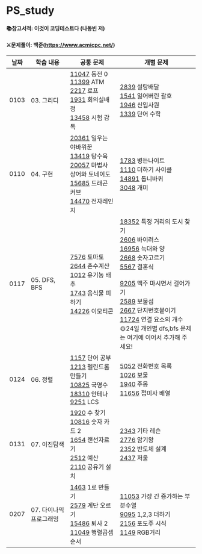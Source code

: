 # PS_study
#### 📚참고서적: 이것이 코딩테스트다 (나동빈 저)

#### ⚔문제풀이: 백준(https://www.acmicpc.net/)

|날짜|학습 내용|공통 문제|개별 문제|
|--------|-------|---------|-------|
|0103|03. 그리디|[11047][11047]	동전 0<br/>[11399][11399] ATM<br/> [2217][2217]	로프<br/>[1931][1931]	회의실배정<br/>[13458][13458]	시험 감독|[2839][2839] 설탕배달<br/>[1541][1541] 잃어버린 괄호<br/>[1946][1946] 신입사원<br/>[1339][1339] 단어 수학<br/>|
|0110|04. 구현|[20361][20361] 일우는 야바위꾼<br/>[13419][13419] 탕수육<br/>[20057][20057] 마법사 상어와 토네이도<br/>[15685][15685] 드래곤 커브<br/>[14470][14470] 전자레인지| [1783][1783] 병든나이트<br/>[1110][1110] 더하기 사이클<br/>[14891][14891] 톱니바퀴<br/>[3048][3048] 개미 |
|0117|05. DFS, BFS|[7576][7576] 토마토<br/>[2644][2644] 촌수계산<br/> [1012][1012] 유기농 배추<br/> [1743][1743] 음식물 피하기<br/>[14226][14226] 이모티콘|[18352][18352] 특정 거리의 도시 찾기<br/> [2606][2606] 바이러스<br/> [16956][16956] 늑대와 양<br/> [2668][2668] 숫자고르기<br/>[5567][5567] 결혼식<br/><br/>[9205][9205] 맥주 마시면서 걸어가기 <br/> [2589][2589] 보물섬<br /> [2667][2667] 단지번호붙이기<br /> [11724][11724] 연결 요소의 개수</br>🌞24일 개인별 dfs,bfs 문제는 여기에 이어서 추가해 주세요!|
|0124|06. 정렬|[1157][1157] 단어 공부<br/> [1213][1213] 펠린드롬 만들기 <br/> [10825][10825] 국영수 <br/> [18310][18310] 안테나 <br/> [9251][9251] LCS|[5052][5052] 전화번호 목록<br /> [1026][1026] 보물<br/> [1940][1940] 주몽 <br/> [11656][11656] 접미사 배열<br/>|
|0131|07. 이진탐색|[1920][1920] 수 찾기 <br/> [10816][10816] 숫자 카드 2 <br/> [1654][1654] 랜선자르기 <br/> [2512][2512] 예산<br/> [2110][2110] 공유기 설치|[2343][2343] 기타 레슨 <br/> [2776][2776] 암기왕<br/> [2352][2352] 반도체 설계 <br/> [2437][2437] 저울<br/>|
|0207| 07. 다이나믹 프로그래밍| [1463][1463] 1로 만들기 <br/> [2579][2579] 계단 오르기<br/> [15486][15486] 퇴사 2 <br/> [11049][11049] 행렬곱셈순서|[11053][11053] 가장 긴 증가하는 부분수열<br/> [9095][9095] 1,2,3 더하기<br/> [2156][2156] 포도주 시식<br/> [1149][1149] RGB거리|



[11047]:https://www.acmicpc.net/problem/11047
[11399]:https://www.acmicpc.net/problem/11399
[2217]:https://www.acmicpc.net/problem/2217
[1931]:https://www.acmicpc.net/problem/1931
[13458]:https://www.acmicpc.net/problem/13458
[2839]:https://www.acmicpc.net/problem/2839
[1541]:https://www.acmicpc.net/problem/1541
[1946]: https://www.acmicpc.net/problem/1946  
[1339]: https://www.acmicpc.net/problem/1339
[20361]: https://www.acmicpc.net/problem/20361
[13419]: https://www.acmicpc.net/problem/13419
[20057]: https://www.acmicpc.net/problem/20057
[15685]: https://www.acmicpc.net/problem/15685
[14470]: https://www.acmicpc.net/problem/14470
[1783]: https://www.acmicpc.net/problem/1783
[1110]: https://www.acmicpc.net/problem/1110
[14891]: https://www.acmicpc.net/problem/14891
[3048]: https://www.acmicpc.net/problem/3048
[7576]: https://www.acmicpc.net/problem/7576
[2644]: https://www.acmicpc.net/problem/2644
[1012]: https://www.acmicpc.net/problem/1012
[1743]: https://www.acmicpc.net/problem/1743
[14226]: https://www.acmicpc.net/problem/14226
[18352]: https://www.acmicpc.net/problem/18352
[2606]: https://www.acmicpc.net/problem/2606
[16956]: https://www.acmicpc.net/problem/16956
[2668]: https://www.acmicpc.net/problem/2668
[5567]: https://www.acmicpc.net/problem/5567
[1157]: https://www.acmicpc.net/problem/1157 
[1213]: https://www.acmicpc.net/problem/1213
[10825]: https://www.acmicpc.net/problem/10825
[18310]: https://www.acmicpc.net/problem/18310
[9251]: https://www.acmicpc.net/problem/9251
[9205]: https://www.acmicpc.net/problem/9205
[2589]: https://www.acmicpc.net/problem/2589
[2667]: https://www.acmicpc.net/problem/2667
[11724]: https://www.acmicpc.net/problem/11724
[1920]: https://www.acmicpc.net/problem/1920
[10816]: https://www.acmicpc.net/problem/10816
[1654]: https://www.acmicpc.net/problem/1654
[2512]: https://www.acmicpc.net/problem/2512
[2110]: https://www.acmicpc.net/problem/2110
[5052]: https://www.acmicpc.net/problem/5052
[1026]: https://www.acmicpc.net/problem/1026
[1940]: https://www.acmicpc.net/problem/1940
[2343]: https://www.acmicpc.net/problem/2343
[2776]: https://www.acmicpc.net/problem/2776
[2352]: https://www.acmicpc.net/problem/2352
[11656]: https://www.acmicpc.net/problem/11656
[1463]: https://www.acmicpc.net/problem/1463
[2579]: https://www.acmicpc.net/problem/2579
[15486]: https://www.acmicpc.net/problem/15486
[11049]: https://www.acmicpc.net/problem/11049
[11053]: https://www.acmicpc.net/problem/11053
[2437]: https://www.acmicpc.net/problem/2437
[9095]: https://www.acmicpc.net/problem/9095
[2156]: https://www.acmicpc.net/problem/2156
[1149]: https://www.acmicpc.net/problem/1149

